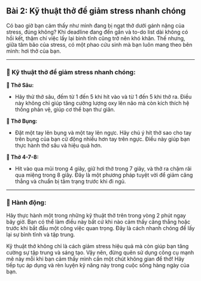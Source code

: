 ## Bài 2: Kỹ thuật thở để giảm stress nhanh chóng

Có bao giờ bạn cảm thấy như mình đang bị ngạt thở dưới gánh nặng của stress, đúng không? Khi deadline đang đến gần và to-do list dài không có hồi kết, thậm chí việc lấy lại bình tĩnh cũng trở nên khó khăn. Thế nhưng, giữa tâm bão của stress, có một phao cứu sinh mà bạn luôn mang theo bên mình: hơi thở của bạn.

---

### 📌 Kỹ thuật thở để giảm stress nhanh chóng:

**🔹 Thở Sâu:**
- Hãy thử thở sâu, đếm từ 1 đến 5 khi hít vào và từ 1 đến 5 khi thở ra. Điều này không chỉ giúp tăng cường lượng oxy lên não mà còn kích thích hệ thống phản vệ, giúp cơ thể bạn thư giãn.

**🔹 Thở Bụng:**
- Đặt một tay lên bụng và một tay lên ngực. Hãy chú ý hít thở sao cho tay trên bụng của bạn cử động nhiều hơn tay trên ngực. Điều này giúp bạn thực hành thở sâu và hiệu quả hơn.

**🔹 Thở 4-7-8:**
- Hít vào qua mũi trong 4 giây, giữ hơi thở trong 7 giây, và thở ra chậm rãi qua miệng trong 8 giây. Đây là một phương pháp tuyệt vời để giảm căng thẳng và chuẩn bị tâm trạng trước khi đi ngủ.

---

### 🚀 Hành động:

Hãy thực hành một trong những kỹ thuật thở trên trong vòng 2 phút ngay bây giờ. Bạn có thể làm điều này bất cứ khi nào cảm thấy căng thẳng hoặc trước khi bắt đầu một công việc quan trọng. Đây là cách nhanh chóng để lấy lại sự bình tĩnh và tập trung.

Kỹ thuật thở không chỉ là cách giảm stress hiệu quả mà còn giúp bạn tăng cường sự tập trung và sáng tạo. Vậy nên, đừng quên sử dụng công cụ mạnh mẽ này mỗi khi bạn cảm thấy mình cần một chút không gian để thở! Hãy tiếp tục áp dụng và rèn luyện kỹ năng này trong cuộc sống hàng ngày của bạn.